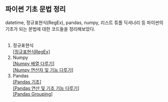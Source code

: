 ## 파이썬 기초 문법 정리

datetime, 정규표현식(RegEx), pandas, numpy, 리스트 튜플 딕셔너리 등 파이썬의 기초가 되는 문법에 대한 코드들을 정리해보았다.
<br>
<br>

1) 정규표현식 <br>
[[정규표현식RegEx]](./정규표현식RegEx.pdf)  <br>
2) Numpy <br>
[[Numpy 배열 다루기]](./Numpy.pdf) <br>
[[Numpy 연산자 및 기능 다루기]](./Numpy2.pdf) <br>
3) Pandas <br>
[[Pandas 기초]](./Pandas1.pdf) <br>
[[Pandas 연산 및 기초 기능 다루기]](./Pandas2.pdf) <br>
[[Pandas Grouping]](./Pandas3,4_Grouping.pdf) <br>



